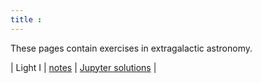 ```yaml
---
title :
---
```


These pages contain exercises in extragalactic astronomy. 

| Light I | [notes](pdf/light-1.pdf) | [Jupyter solutions](https://nbviewer.jupyter.org/github/blanton144/exex/blob/master/docs/notebooks/light-1.ipynb) |
